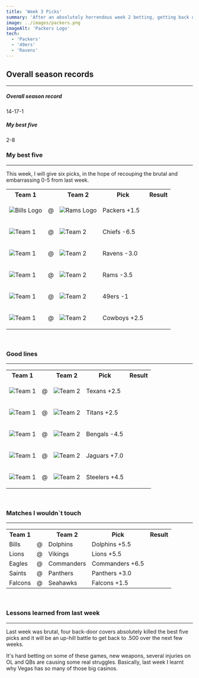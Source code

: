 ```yaml
---
title: 'Week 3 Picks'
summary: 'After an absolutely horrendous week 2 betting, getting back on track is not going to be easy, I will try to go as safe as possible with the best five and avoid possible back door covers'
image: ../images/packers.png
imageAlt: 'Packers Logo'
tech:
  - 'Packers'
  - '49ers'
  - 'Ravens'
---
```


## Overall season records

---

<h5> Overall season record </h5>
14-17-1

<h5> My best five </h5>
2-8

### My best five

---

This week, I will give six picks, in the hope of recouping the brutal and embarrassing 0-5 from last week.

<table class="picks_table">
    <tr>
        <th>Team 1</th>
        <th></th>
        <th>Team 2</th>
        <th>Pick</th>
        <th>Result</th>
    </tr> 
    <tr>
        <td><img src="/images/packers.png"  alt="Bills Logo"></td>
        <td>@</td>
        <td><img src="/images/buccaneers.png"  alt="Rams Logo"></td>
        <td><p>Packers +1.5</p></td>
        <td></td>
    </tr>
    <tr>
        <td><img src="/images/chiefs.png"  alt="Team 1"></td>
        <td>@</td>
        <td><img src="/images/colts.png"  alt="Team 2"></td>
        <td><p>Chiefs -6.5</p></td>
        <td></td>
    </tr> 
    <tr>
        <td><img src="/images/ravens.png"  alt="Team 1"></td>
        <td>@</td>
        <td><img src="/images/patriots.png"  alt="Team 2"></td>
        <td><p>Ravens -3.0</p></td>
        <td></td>
    </tr> 
    <tr>
        <td><img src="/images/rams.png"  alt="Team 1"></td>
        <td>@</td>
        <td><img src="/images/cardinals.png"  alt="Team 2"></td>
        <td><p>Rams -3.5</p></td>
        <td></td>
    </tr> 
    <tr>
        <td><img src="/images/49ers.png"  alt="Team 1"></td>
        <td>@</td>
        <td><img src="/images/broncos.png"  alt="Team 2"></td>
        <td><p>49ers -1</p></td>
        <td></td>
    </tr>
    <tr>
        <td><img src="/images/cowboys.png"  alt="Team 1"></td>
        <td>@</td>
        <td><img src="/images/giants.png"  alt="Team 2"></td>
        <td><p>Cowboys +2.5</p></td>
        <td></td>
    </tr> 
</table>
<br />

### Good lines

---

<table class="picks_table">
    <tr>
        <th>Team 1</th>
        <th></th>
        <th>Team 2</th>
        <th>Pick</th>
        <th>Result</th>
    </tr> 
    <tr>
        <td><img src="/images/texans.png"  alt="Team 1"></td>
        <td>@</td>
        <td><img src="/images/bears.png"  alt="Team 2"></td>
        <td><p>Texans +2.5</p></td>
        <td></td>
    </tr>
    <tr>
        <td><img src="/images/raiders.png"  alt="Team 1"></td>
        <td>@</td>
        <td><img src="/images/titans.png"  alt="Team 2"></td>
        <td><p>Titans +2.5</p></td>
        <td></td>
    </tr> 
    <tr>
        <td><img src="/images/bengals.png"  alt="Team 1"></td>
        <td>@</td>
        <td><img src="/images/jets.png"  alt="Team 2"></td>
        <td><p>Bengals -4.5</p></td>
        <td></td>
    </tr> 
    <tr>
        <td><img src="/images/jaguars.png"  alt="Team 1"></td>
        <td>@</td>
        <td><img src="/images/chargers.png"  alt="Team 2"></td>
        <td><p>Jaguars +7.0</p></td>
        <td></td>
    </tr> 
    <tr>
        <td><img src="/images/steelers.png"  alt="Team 1" ></td>
        <td>@</td>
        <td><img src="/images/browns.png"  alt="Team 2" ></td>
        <td><p>Steelers +4.5</p></td>
        <td></td>
    </tr>
</table>
<br />

### Matches I wouldn`t touch

---

<table class="picks_table">
    <tr>
        <th>Team 1</th>
        <th></th>
        <th>Team 2</th>
        <th>Pick</th>
        <th>Result</th>
    </tr> 
    <tr>
        <td>Bills</td><td>@</td><td>Dolphins</td>
        <td>Dolphins +5.5</td><td></td>
    </tr>
    <tr>
        <td>Lions</td><td>@</td><td>Vikings</td>
        <td>Lions +5.5</td><td></td>
    </tr> 
    <tr>
        <td>Eagles</td><td>@</td><td>Commanders</td>
        <td>Commanders +6.5</td><td></td>
    </tr> 
    <tr>
        <td>Saints</td><td>@</td><td>Panthers</td>
        <td>Panthers +3.0</td><td></td>
    </tr> 
    <tr>
        <td>Falcons</td><td>@</td><td>Seahawks</td>
        <td>Falcons +1.5</td><td></td>
    </tr>  
</table>
<br />

### Lessons learned from last week

---

Last week was brutal, four back-door covers absolutely killed the best five picks and it will be an up-hill battle to get back to .500 over the next few weeks.

It's hard betting on some of these games, new weapons, several injuries on OL and QBs are causing some real struggles. Basically, last week I learnt why Vegas has so many of those big casinos.
